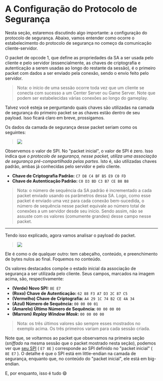 # **A Configuração do Protocolo de Segurança**

Nesta seção, estaremos discutindo algo importante: a configuração do protocolo de segurança. Abaixo, vamos entender como ocorre o estabelecimento do protocolo de segurança no começo da comunicação cliente-servidor.

O packet de opcode 1, que define as propriedades da SA a ser usada pelo cliente e pelo servidor (essencialmente, as chaves de criptografia e autenticação a serem usadas ao longo do restante da sessão), é o primeiro packet com dados a ser enviado pela conexão, sendo o envio feito pelo servidor.

> Nota: o início de uma sessão ocorre toda vez que um cliente se conecta com sucesso a um Center Server ou Game Server. Note que podem ser estabelecidas várias conexões ao longo do gameplay.

Talvez você esteja se perguntando quais chaves são utilizadas na camada de segurança do primeiro packet se as chaves estão dentro de seu payload. Isso ficará claro em breve, prossigamos. 

Os dados da camada de segurança desse packet seriam como os seguintes:

> ![](https://i.imgur.com/jD40Gtt.png)

Observemos o valor de SPI. No "packet inicial", o valor de SPI é zero. Isso indica que _o protocolo de segurança, nesse packet, utiliza uma associação de segurança pré-compartilhada pelas partes_. Isto é, são utilizadas chaves padrão, ambas já conhecidas pelo servidor e pelo cliente.

* **Chave de Criptografia Padrão:** `C7 D8 C4 BF B5 E9 C0 FD`
* **Chave de Autenticação Padrão:** `C0 D3 BD C3 B7 CE B8 B8`

> Nota: o número de sequência da SA padrão é incrementado a cada packet enviado usando os parâmetros dessa SA. Logo, como esse packet é enviado uma vez para cada conexão bem-sucedida, o número de sequência nesse packet equivale ao número total de conexões a um servidor desde seu início. Sendo assim, não se assuste com os valores (comumente grandes) desse campo nesse packet.

---

Tendo isso explicado, agora vamos analisar o payload do packet.
> ![](https://i.imgur.com/RRBIfbO.png)

Ele é como o de qualquer outro: tem cabeçalho, conteúdo, e preenchimento de bytes nulos ao final. Foquemos no conteúdo.

Os valores destacados compõe o estado inicial da associação de segurança a ser utilizada pelo cliente. Seus campos, marcados na imagem acima, são, respectivamente:

* **(Verde) Novo SPI:** `8E E7`
* **(Roxo) Chave de Autenticação:** `62 88 F3 A7 D3 2C 87 C5`
* **(Vermelho) Chave de Criptografia:** `A4 29 1C 74 B2 CE 4A 34`
* **(Azul) Número de Sequência:** `00 00 00 01`
* **(Amarelo) Último Número de Sequência:** `00 00 00 00`
* **(Marrom) _Replay Window Mask_:** `00 00 00 00`

> Nota: os três últimos valores são sempre esses mostrados no exemplo acima. Os três primeiros variam para cada sessão criada.

Note que, se voltarmos ao packet que observamos na primeira seção (_sniffado_ na mesma sessão que o packet mostrado nesta seção), podemos ver que [seu SPI](./A%20Camada%20de%20Segurança.md#Índice-dos-parâmetros-de-segurança-spi) ( `E7 8E` ) corresponde ao SPI definido no "packet inicial" ( `8E E7` ). O detalhe é que o SPI está em little-endian na camada de segurança, enquanto que, no conteúdo do "packet inicial", ele está em big-endian.

E, por enquanto, isso é tudo :smile:
